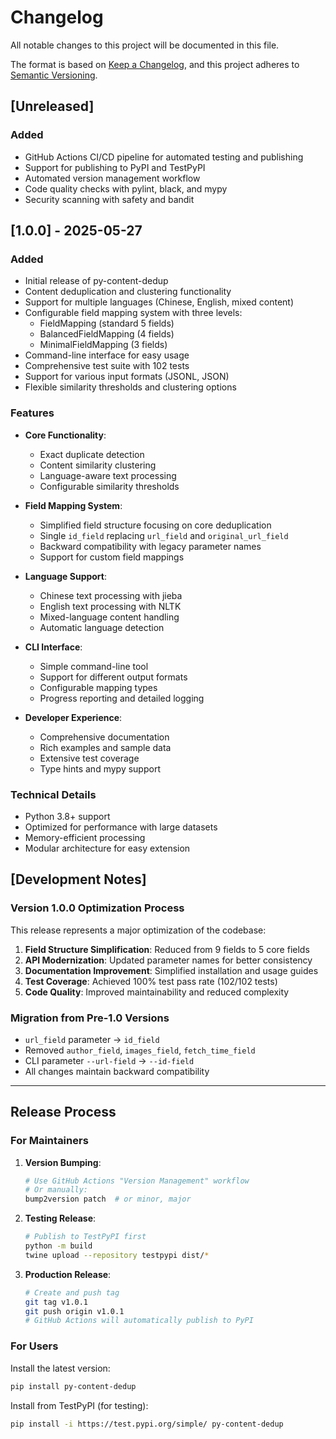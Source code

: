 # Changelog

All notable changes to this project will be documented in this file.

The format is based on [Keep a Changelog](https://keepachangelog.com/en/1.0.0/),
and this project adheres to [Semantic Versioning](https://semver.org/spec/v2.0.0.html).

## [Unreleased]

### Added
- GitHub Actions CI/CD pipeline for automated testing and publishing
- Support for publishing to PyPI and TestPyPI
- Automated version management workflow
- Code quality checks with pylint, black, and mypy
- Security scanning with safety and bandit

## [1.0.0] - 2025-05-27

### Added
- Initial release of py-content-dedup
- Content deduplication and clustering functionality
- Support for multiple languages (Chinese, English, mixed content)
- Configurable field mapping system with three levels:
  - FieldMapping (standard 5 fields)
  - BalancedFieldMapping (4 fields)  
  - MinimalFieldMapping (3 fields)
- Command-line interface for easy usage
- Comprehensive test suite with 102 tests
- Support for various input formats (JSONL, JSON)
- Flexible similarity thresholds and clustering options

### Features
- **Core Functionality**:
  - Exact duplicate detection
  - Content similarity clustering
  - Language-aware text processing
  - Configurable similarity thresholds

- **Field Mapping System**:
  - Simplified field structure focusing on core deduplication
  - Single `id_field` replacing `url_field` and `original_url_field`
  - Backward compatibility with legacy parameter names
  - Support for custom field mappings

- **Language Support**:
  - Chinese text processing with jieba
  - English text processing with NLTK
  - Mixed-language content handling
  - Automatic language detection

- **CLI Interface**:
  - Simple command-line tool
  - Support for different output formats
  - Configurable mapping types
  - Progress reporting and detailed logging

- **Developer Experience**:
  - Comprehensive documentation
  - Rich examples and sample data
  - Extensive test coverage
  - Type hints and mypy support

### Technical Details
- Python 3.8+ support
- Optimized for performance with large datasets
- Memory-efficient processing
- Modular architecture for easy extension

## [Development Notes]

### Version 1.0.0 Optimization Process
This release represents a major optimization of the codebase:

1. **Field Structure Simplification**: Reduced from 9 fields to 5 core fields
2. **API Modernization**: Updated parameter names for better consistency  
3. **Documentation Improvement**: Simplified installation and usage guides
4. **Test Coverage**: Achieved 100% test pass rate (102/102 tests)
5. **Code Quality**: Improved maintainability and reduced complexity

### Migration from Pre-1.0 Versions
- `url_field` parameter → `id_field`
- Removed `author_field`, `images_field`, `fetch_time_field`
- CLI parameter `--url-field` → `--id-field`
- All changes maintain backward compatibility

---

## Release Process

### For Maintainers

1. **Version Bumping**:
   ```bash
   # Use GitHub Actions "Version Management" workflow
   # Or manually:
   bump2version patch  # or minor, major
   ```

2. **Testing Release**:
   ```bash
   # Publish to TestPyPI first
   python -m build
   twine upload --repository testpypi dist/*
   ```

3. **Production Release**:
   ```bash
   # Create and push tag
   git tag v1.0.1
   git push origin v1.0.1
   # GitHub Actions will automatically publish to PyPI
   ```

### For Users

Install the latest version:
```bash
pip install py-content-dedup
```

Install from TestPyPI (for testing):
```bash
pip install -i https://test.pypi.org/simple/ py-content-dedup
```
